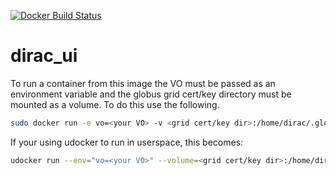 [![Docker Build Status](https://img.shields.io/docker/build/alexanderrichards/dirac_ui.svg)](https://hub.docker.com/r/alexanderrichards/dirac_ui/builds)
# dirac_ui
To run a container from this image the VO must be passed as an environment variable and the globus grid cert/key directory must be mounted as a volume. To do this use the following.

```bash
sudo docker run -e vo=<your VO> -v <grid cert/key dir>:/home/dirac/.globus -it alexanderrichards/dirac_ui
```

If your using udocker to run in userspace, this becomes:

```bash
udocker run --env="vo=<your VO>" --volume=<grid cert/key dir>:/home/dirac/.globus alexanderrichards/dirac_ui
```
